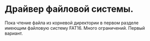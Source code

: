 Драйвер файловой системы.
=========================

Пока чтение файла из корневой директории в первом разделе имеющим файловую систему FAT16. Много ограничений. Первый вариант.
